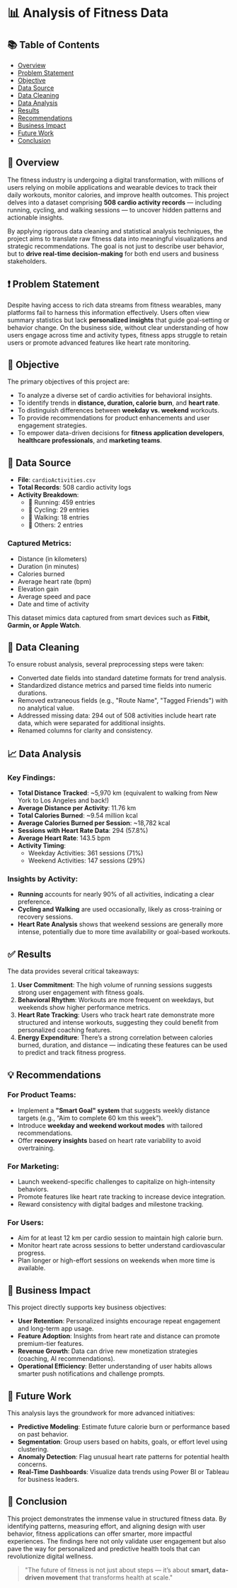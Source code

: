# 📊 Analysis of Fitness Data

## 📚 Table of Contents
- [Overview](#overview)
- [Problem Statement](#problem-statement)
- [Objective](#objective)
- [Data Source](#data-source)
- [Data Cleaning](#data-cleaning)
- [Data Analysis](#data-analysis)
- [Results](#results)
- [Recommendations](#recommendations)
- [Business Impact](#business-impact)
- [Future Work](#future-work)
- [Conclusion](#conclusion)

## 📌 Overview
The fitness industry is undergoing a digital transformation, with millions of users relying on mobile applications and wearable devices to track their daily workouts, monitor calories, and improve health outcomes. This project delves into a dataset comprising **508 cardio activity records** — including running, cycling, and walking sessions — to uncover hidden patterns and actionable insights.

By applying rigorous data cleaning and statistical analysis techniques, the project aims to translate raw fitness data into meaningful visualizations and strategic recommendations. The goal is not just to describe user behavior, but to **drive real-time decision-making** for both end users and business stakeholders.

## ❗ Problem Statement
Despite having access to rich data streams from fitness wearables, many platforms fail to harness this information effectively. Users often view summary statistics but lack **personalized insights** that guide goal-setting or behavior change. On the business side, without clear understanding of how users engage across time and activity types, fitness apps struggle to retain users or promote advanced features like heart rate monitoring.

## 🎯 Objective
The primary objectives of this project are:
- To analyze a diverse set of cardio activities for behavioral insights.
- To identify trends in **distance, duration, calorie burn**, and **heart rate**.
- To distinguish differences between **weekday vs. weekend** workouts.
- To provide recommendations for product enhancements and user engagement strategies.
- To empower data-driven decisions for **fitness application developers**, **healthcare professionals**, and **marketing teams**.

## 📁 Data Source
- **File**: `cardioActivities.csv`
- **Total Records**: 508 cardio activity logs
- **Activity Breakdown**:
  - 🏃 Running: 459 entries
  - 🚴 Cycling: 29 entries
  - 🚶 Walking: 18 entries
  - 🧘 Others: 2 entries

### Captured Metrics:
- Distance (in kilometers)
- Duration (in minutes)
- Calories burned
- Average heart rate (bpm)
- Elevation gain
- Average speed and pace
- Date and time of activity

This dataset mimics data captured from smart devices such as **Fitbit, Garmin, or Apple Watch**.

## 🧹 Data Cleaning
To ensure robust analysis, several preprocessing steps were taken:
- Converted date fields into standard datetime formats for trend analysis.
- Standardized distance metrics and parsed time fields into numeric durations.
- Removed extraneous fields (e.g., "Route Name", "Tagged Friends") with no analytical value.
- Addressed missing data: 294 out of 508 activities include heart rate data, which were separated for additional insights.
- Renamed columns for clarity and consistency.

## 📈 Data Analysis

### Key Findings:

- **Total Distance Tracked**: ~5,970 km (equivalent to walking from New York to Los Angeles and back!)
- **Average Distance per Activity**: 11.76 km
- **Total Calories Burned**: ~9.54 million kcal
- **Average Calories Burned per Session**: ~18,782 kcal
- **Sessions with Heart Rate Data**: 294 (57.8%)
- **Average Heart Rate**: 143.5 bpm
- **Activity Timing**:
  - Weekday Activities: 361 sessions (71%)
  - Weekend Activities: 147 sessions (29%)

### Insights by Activity:
- **Running** accounts for nearly 90% of all activities, indicating a clear preference.
- **Cycling and Walking** are used occasionally, likely as cross-training or recovery sessions.
- **Heart Rate Analysis** shows that weekend sessions are generally more intense, potentially due to more time availability or goal-based workouts.

## ✅ Results
The data provides several critical takeaways:
1. **User Commitment**: The high volume of running sessions suggests strong user engagement with fitness goals.
2. **Behavioral Rhythm**: Workouts are more frequent on weekdays, but weekends show higher performance metrics.
3. **Heart Rate Tracking**: Users who track heart rate demonstrate more structured and intense workouts, suggesting they could benefit from personalized coaching features.
4. **Energy Expenditure**: There’s a strong correlation between calories burned, duration, and distance — indicating these features can be used to predict and track fitness progress.

## 💡 Recommendations

### For Product Teams:
- Implement a **"Smart Goal" system** that suggests weekly distance targets (e.g., “Aim to complete 60 km this week”).
- Introduce **weekday and weekend workout modes** with tailored recommendations.
- Offer **recovery insights** based on heart rate variability to avoid overtraining.

### For Marketing:
- Launch weekend-specific challenges to capitalize on high-intensity behaviors.
- Promote features like heart rate tracking to increase device integration.
- Reward consistency with digital badges and milestone tracking.

### For Users:
- Aim for at least 12 km per cardio session to maintain high calorie burn.
- Monitor heart rate across sessions to better understand cardiovascular progress.
- Plan longer or high-effort sessions on weekends when more time is available.

## 💼 Business Impact

This project directly supports key business objectives:
- **User Retention**: Personalized insights encourage repeat engagement and long-term app usage.
- **Feature Adoption**: Insights from heart rate and distance can promote premium-tier features.
- **Revenue Growth**: Data can drive new monetization strategies (coaching, AI recommendations).
- **Operational Efficiency**: Better understanding of user habits allows smarter push notifications and challenge prompts.

## 🔮 Future Work
This analysis lays the groundwork for more advanced initiatives:
- **Predictive Modeling**: Estimate future calorie burn or performance based on past behavior.
- **Segmentation**: Group users based on habits, goals, or effort level using clustering.
- **Anomaly Detection**: Flag unusual heart rate patterns for potential health concerns.
- **Real-Time Dashboards**: Visualize data trends using Power BI or Tableau for business leaders.

## 🏁 Conclusion
This project demonstrates the immense value in structured fitness data. By identifying patterns, measuring effort, and aligning design with user behavior, fitness applications can offer smarter, more impactful experiences. The findings here not only validate user engagement but also pave the way for personalized and predictive health tools that can revolutionize digital wellness.

> "The future of fitness is not just about steps — it’s about **smart, data-driven movement** that transforms health at scale."
